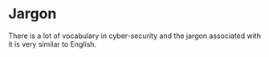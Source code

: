 # Jargon

There is a lot of vocabulary in cyber-security and the jargon associated with it is very similar to English.

